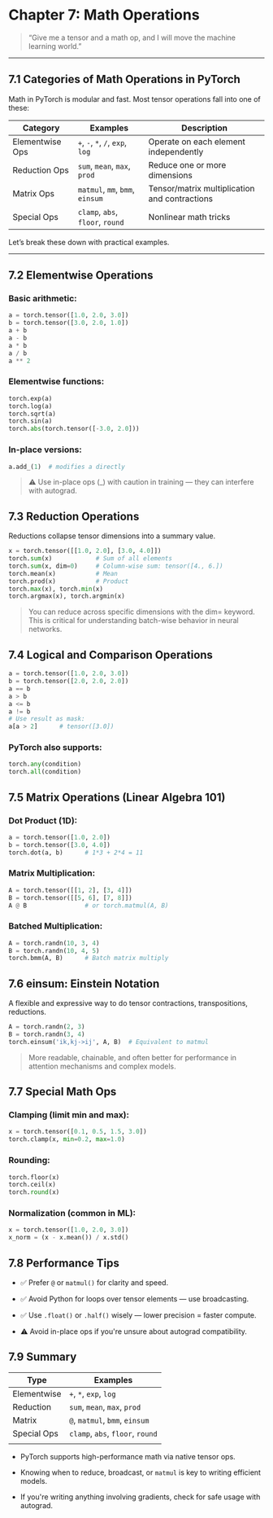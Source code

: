 # Chapter 7: Math Operations

> “Give me a tensor and a math op, and I will move the machine learning world.”

---

## 7.1 Categories of Math Operations in PyTorch

Math in PyTorch is modular and fast. Most tensor operations fall into one of these:

| Category         | Examples                         | Description                                   |
|------------------|----------------------------------|-----------------------------------------------|
| Elementwise Ops  | `+`, `-`, `*`, `/`, `exp`, `log` | Operate on each element independently         |
| Reduction Ops    | `sum`, `mean`, `max`, `prod`     | Reduce one or more dimensions                 |
| Matrix Ops       | `matmul`, `mm`, `bmm`, `einsum`  | Tensor/matrix multiplication and contractions |
| Special Ops      | `clamp`, `abs`, `floor`, `round` | Nonlinear math tricks                         |

Let’s break these down with practical examples.

---

## 7.2 Elementwise Operations

### Basic arithmetic:
```python
a = torch.tensor([1.0, 2.0, 3.0])
b = torch.tensor([3.0, 2.0, 1.0])
a + b
a - b
a * b
a / b
a ** 2
```

### Elementwise functions:
```python
torch.exp(a)
torch.log(a)
torch.sqrt(a)
torch.sin(a)
torch.abs(torch.tensor([-3.0, 2.0]))
```

### In-place versions:
```python
a.add_(1)  # modifies a directly
```
> ⚠️ Use in-place ops (_) with caution in training — they can interfere with autograd.

## 7.3 Reduction Operations
Reductions collapse tensor dimensions into a summary value.
```python
x = torch.tensor([[1.0, 2.0], [3.0, 4.0]])
torch.sum(x)            # Sum of all elements
torch.sum(x, dim=0)     # Column-wise sum: tensor([4., 6.])
torch.mean(x)           # Mean
torch.prod(x)           # Product
torch.max(x), torch.min(x)
torch.argmax(x), torch.argmin(x)
```
> You can reduce across specific dimensions with the dim= keyword. This is critical for understanding batch-wise behavior in neural networks.

## 7.4 Logical and Comparison Operations
```python
a = torch.tensor([1.0, 2.0, 3.0])
b = torch.tensor([2.0, 2.0, 2.0])
a == b
a > b
a <= b
a != b
# Use result as mask:
a[a > 2]      # tensor([3.0])
```

### PyTorch also supports:
```python
torch.any(condition)
torch.all(condition)
```

## 7.5 Matrix Operations (Linear Algebra 101)
### Dot Product (1D):
```python
a = torch.tensor([1.0, 2.0])
b = torch.tensor([3.0, 4.0])
torch.dot(a, b)      # 1*3 + 2*4 = 11
```

### Matrix Multiplication:
```python
A = torch.tensor([[1, 2], [3, 4]])
B = torch.tensor([[5, 6], [7, 8]])
A @ B                # or torch.matmul(A, B)
```

### Batched Multiplication:
```python
A = torch.randn(10, 3, 4)
B = torch.randn(10, 4, 5)
torch.bmm(A, B)      # Batch matrix multiply
```

## 7.6 einsum: Einstein Notation
A flexible and expressive way to do tensor contractions, transpositions, reductions.
```python
A = torch.randn(2, 3)
B = torch.randn(3, 4)
torch.einsum('ik,kj->ij', A, B)  # Equivalent to matmul
```
> More readable, chainable, and often better for performance in attention mechanisms and complex models.

##  7.7 Special Math Ops
### Clamping (limit min and max):
```python
x = torch.tensor([0.1, 0.5, 1.5, 3.0])
torch.clamp(x, min=0.2, max=1.0)
```

### Rounding:
```python
torch.floor(x)
torch.ceil(x)
torch.round(x)
```

### Normalization (common in ML):
```python
x = torch.tensor([1.0, 2.0, 3.0])
x_norm = (x - x.mean()) / x.std()
```

## 7.8 Performance Tips
- ✅ Prefer `@` or `matmul()` for clarity and speed.

- ✅ Avoid Python for loops over tensor elements — use broadcasting.

- ✅ Use `.float()` or `.half()` wisely — lower precision = faster compute.

- ⚠️ Avoid in-place ops if you're unsure about autograd compatibility.

##  7.9 Summary
|Type	               |Examples                                |   
|----------------------|----------------------------------------|
|Elementwise	       |     `+`, `*`, `exp`, `log`             |
|Reduction	           | `sum`, `mean`, `max`, `prod`           |
|Matrix	               | `@`, `matmul`, `bmm`, `einsum`         |
|Special Ops	       |     `clamp`, `abs`, `floor`, `round`   |
|                      |                                        |

- PyTorch supports high-performance math via native tensor ops.

- Knowing when to reduce, broadcast, or `matmul` is key to writing efficient models.

- If you're writing anything involving gradients, check for safe usage with autograd.